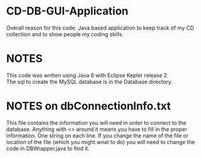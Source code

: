CD-DB-GUI-Application
=====================
Overall reason for this code:
Java based application to keep track of my CD collection and to show people my coding skills. 

NOTES
=====
This code was written using Java 6 with Eclipse Kepler release 2.  
The sql to create the MySQL database is in the Database directory.

NOTES on dbConnectionInfo.txt
======================================
This file contains the information you will need in order to connect to the database.  Anything with <> around it means you have to fill in the proper information. One string on each line. If you change the name of the file or location of the file (which you might wnat to do) you will need to change the code in DBWrapper.java to find it. 
